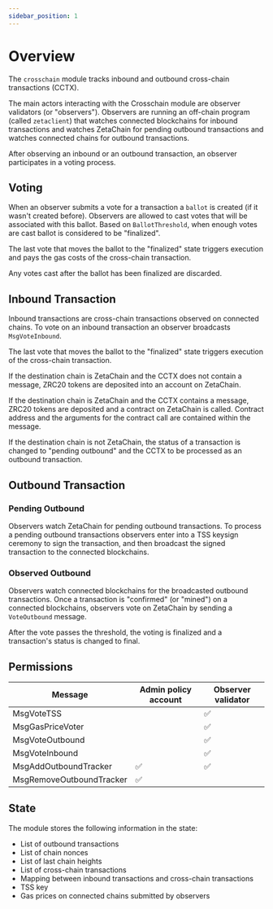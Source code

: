```yaml
---
sidebar_position: 1
---
```


# Overview

The `crosschain` module tracks inbound and outbound cross-chain transactions
(CCTX).

The main actors interacting with the Crosschain module are observer validators
(or "observers"). Observers are running an off-chain program (called
`zetaclient`) that watches connected blockchains for inbound transactions and
watches ZetaChain for pending outbound transactions and watches connected chains
for outbound transactions.

After observing an inbound or an outbound transaction, an observer participates
in a voting process.

## Voting

When an observer submits a vote for a transaction a `ballot` is created (if it
wasn't created before). Observers are allowed to cast votes that will be
associated with this ballot. Based on `BallotThreshold`, when enough votes are
cast ballot is considered to be "finalized".

The last vote that moves the ballot to the "finalized" state triggers execution
and pays the gas costs of the cross-chain transaction.

Any votes cast after the ballot has been finalized are discarded.

## Inbound Transaction

Inbound transactions are cross-chain transactions observed on connected chains.
To vote on an inbound transaction an observer broadcasts
`MsgVoteInbound`.

The last vote that moves the ballot to the "finalized" state triggers execution
of the cross-chain transaction.

If the destination chain is ZetaChain and the CCTX does not contain a message,
ZRC20 tokens are deposited into an account on ZetaChain.

If the destination chain is ZetaChain and the CCTX contains a message, ZRC20
tokens are deposited and a contract on ZetaChain is called. Contract address and
the arguments for the contract call are contained within the message.

If the destination chain is not ZetaChain, the status of a transaction is
changed to "pending outbound" and the CCTX to be processed as an outbound
transaction.

## Outbound Transaction

### Pending Outbound

Observers watch ZetaChain for pending outbound transactions. To process a
pending outbound transactions observers enter into a TSS keysign ceremony to
sign the transaction, and then broadcast the signed transaction to the connected
blockchains.

### Observed Outbound

Observers watch connected blockchains for the broadcasted outbound transactions.
Once a transaction is "confirmed" (or "mined") on a connected blockchains,
observers vote on ZetaChain by sending a `VoteOutbound` message.

After the vote passes the threshold, the voting is finalized and a transaction's
status is changed to final.

## Permissions

| Message                     | Admin policy account | Observer validator |
|-----------------------------| -------------------- | ------------------ |
| MsgVoteTSS                  |                      | ✅                 |
| MsgGasPriceVoter            |                      | ✅                 |
| MsgVoteOutbound |                      | ✅                 |
| MsgVoteInbound  |                      | ✅                 |
| MsgAddOutboundTracker        | ✅                   | ✅                 |
| MsgRemoveOutboundTracker   | ✅                   |                    |

## State

The module stores the following information in the state:

- List of outbound transactions
- List of chain nonces
- List of last chain heights
- List of cross-chain transactions
- Mapping between inbound transactions and cross-chain transactions
- TSS key
- Gas prices on connected chains submitted by observers
